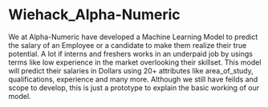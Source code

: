# Wiehack_Alpha-Numeric

We at Alpha-Numeric have developed a Machine Learning Model to predict the salary of an Employee or a candidate to make them realize their true potential.
A lot if interns and freshers works in an underpaid job by usings terms like low experience in the market overlooking their skillset.
This model will predict their salaries in Dollars using 20+ attributes like area_of_study, qualifications, experience and many more.
Although we still have feilds and scope to develop, this is just a prototype to explain the basic working of our model.
